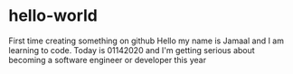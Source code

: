 # hello-world
First time creating something on github
Hello my name is Jamaal and I am learning to code. Today is 01142020 and I'm getting serious about becoming a software engineer or developer this year
